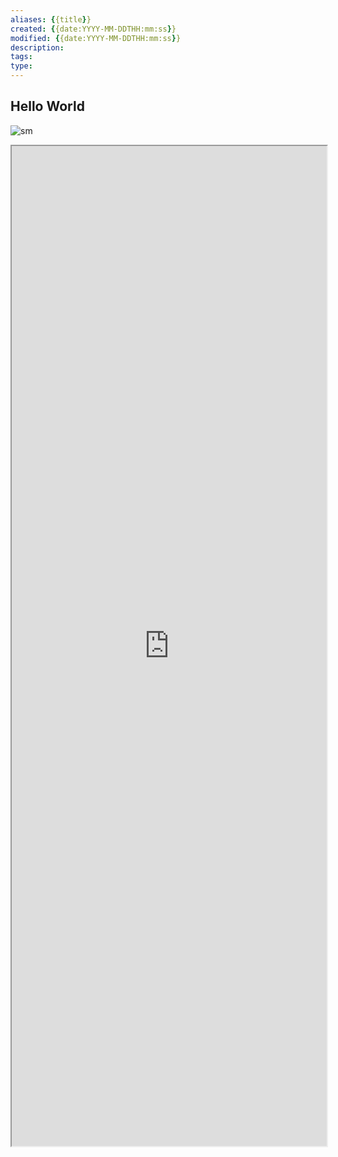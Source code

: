 ```yaml
---
aliases: {{title}}
created: {{date:YYYY-MM-DDTHH:mm:ss}}
modified: {{date:YYYY-MM-DDTHH:mm:ss}}
description: 
tags: 
type: 
---
```


## Hello World

![sm](https://img.owspace.com/Public/uploads/Download/{{date:YYYY/MMDD}}.jpg)

<iframe src='https://tool.lu/article/report' style='height:40vh;width:100%' class='iframe-radius'/>

<iframe src='https://readhub.cn/daily' style='height:40vh;width:100%' class='iframe-radius'/>

## Focus: 

